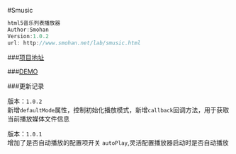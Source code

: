 #Smusic
```javascript
html5音乐列表播放器
Author:Smohan 
Version:1.0.2
url: http://www.smohan.net/lab/smusic.html
```

###[项目地址][1]    

###[DEMO][2]

###更新记录
 
版本：```1.0.2```    
新增```defaultMode```属性，控制初始化播放模式，新增```callback```回调方法，用于获取当前播放媒体文件信息  

版本：```1.0.1```    
增加了是否自动播放的配置项开关 ```autoPlay```,灵活配置播放器启动时是否自动播放



  [1]: http://www.smohan.net/lab/smusic.html
  [2]: http://demo.smohan.net/library/smusic/
